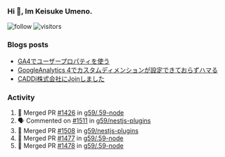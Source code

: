 ### Hi 👋, Im Keisuke Umeno.

<!--
**9renpoto/9renpoto** is a ✨ _special_ ✨ repository because its `README.md` (this file) appears on your GitHub profile.

Here are some ideas to get you started:

- 🔭 I’m currently working on ...
- 🌱 I’m currently learning ...
- 👯 I’m looking to collaborate on ...
- 🤔 I’m looking for help with ...
- 💬 Ask me about ...
- 📫 How to reach me: ...
- 😄 Pronouns: ...
- ⚡ Fun fact: ...
-->

![follow](https://img.shields.io/github/followers/9renpoto?label=Follow&style=social)
![visitors](https://komarev.com/ghpvc/?username=9renpoto&label=Profile%20views&color=0e75b6&style=flat)

### Blogs posts

<!-- BLOG-POST-LIST:START -->
- [GA4でユーザープロパティを使う](https://9renpoto.dev/2021/02/21/google-analytics-4-user-properties/)
- [GoogleAnalytics 4でカスタムディメンションが設定できておらずハマる](https://9renpoto.dev/2021/02/13/google-analytics-4/)
- [CADDi株式会社にJoinしました](https://9renpoto.dev/2020/12/05/join/)
<!-- BLOG-POST-LIST:END -->

### Activity

<!--START_SECTION:activity-->
1. 🎉 Merged PR [#1426](https://github.com/g59/.59-node/pull/1426) in [g59/.59-node](https://github.com/g59/.59-node)
2. 🗣 Commented on [#1511](https://github.com/g59/nestjs-plugins/issues/1511) in [g59/nestjs-plugins](https://github.com/g59/nestjs-plugins)
3. 🎉 Merged PR [#1508](https://github.com/g59/nestjs-plugins/pull/1508) in [g59/nestjs-plugins](https://github.com/g59/nestjs-plugins)
4. 🎉 Merged PR [#1477](https://github.com/g59/.59-node/pull/1477) in [g59/.59-node](https://github.com/g59/.59-node)
5. 🎉 Merged PR [#1478](https://github.com/g59/.59-node/pull/1478) in [g59/.59-node](https://github.com/g59/.59-node)
<!--END_SECTION:activity-->

<!--START_SECTION:waka-->
<!--END_SECTION:waka-->
